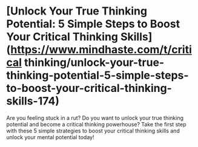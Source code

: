 
# [Unlock Your True Thinking Potential: 5 Simple Steps to Boost Your Critical Thinking Skills](https://www.mindhaste.com/t/critical thinking/unlock-your-true-thinking-potential-5-simple-steps-to-boost-your-critical-thinking-skills-174)

Are you feeling stuck in a rut? Do you want to unlock your true thinking potential and become a critical thinking powerhouse? Take the first step with these 5 simple strategies to boost your critical thinking skills and unlock your mental potential today!
    